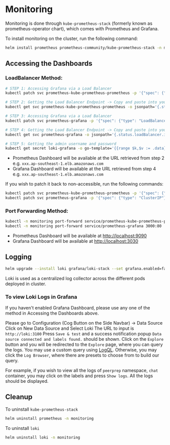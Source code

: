 # Monitoring
Monitoring is done through `kube-prometheus-stack` (formerly known as prometheus-operator chart), which comes with Prometheus and Grafana.

To install monitoring on the cluster, run the following command:
```bash
helm install prometheus prometheus-community/kube-prometheus-stack -n monitoring --create-namespace
```

## Accessing the Dashboards

### LoadBalancer Method:
```bash
# STEP 1: Accessing Grafana via a Load Balancer
kubectl patch svc prometheus-kube-prometheus-prometheus -p '{"spec": {"type": "LoadBalancer"}}' -n monitoring

# STEP 2: Getting the Load Balancer Endpoint -> Copy and paste into your browser
kubectl get svc prometheus-kube-prometheus-prometheus -o jsonpath='{.status.loadBalancer.ingress[0].hostname}' -n monitoring

# STEP 3: Accessing Grafana via a Load Balancer
kubectl patch svc prometheus-grafana -p '{"spec": {"type": "LoadBalancer"}}' -n monitoring

# STEP 4: Getting the Load Balancer Endpoint -> Copy and paste into your browser
kubectl get svc prometheus-grafana -o jsonpath='{.status.loadBalancer.ingress[0].hostname}' -n monitoring

# STEP 5: Getting the admin username and password 
kubectl get secret loki-grafana -o go-template='{{range $k,$v := .data}}{{printf "%s: " $k}}{{if not $v}}{{$v}}{{else}}{{$v | base64decode}}{{end}}{{"\n"}}{{end}}' -n monitoring
```
- Prometheus Dashboard will be available at the URL retrieved from step 2 e.g. `xxx.ap-southeast-1.elb.amazonaws.com`
- Grafana Dashboard will be available at the URL retrieved from step 4 e.g. `xxx.ap-southeast-1.elb.amazonaws.com`

If you wish to patch it back to non-accessible, run the following commands:
```bash
kubectl patch svc prometheus-kube-prometheus-prometheus -p '{"spec": {"type": "ClusterIP"}}' -n monitoring
kubectl patch svc prometheus-grafana -p '{"spec": {"type": "ClusterIP"}}' -n monitoring
```

### Port Forwarding Method:

```bash
kubectl -n monitoring port-forward service/prometheus-kube-prometheus-prometheus 9090
kubectl -n monitoring port-forward service/prometheus-grafana 3000:80
```

- Prometheus Dashboard will be available at [http://localhost:9090](http://localhost:9090)
- Grafana Dashboard will be available at [http://localhost:3030](http://localhost:3030)

## Logging
```bash
helm upgrade --install loki grafana/loki-stack --set grafana.enabled=false,prometheus.enabled=false
```

Loki is used as a centralized log collector across the different pods deployed in cluster.

### To view Loki Logs in Grafana
If you haven't enabled Grafana Dashboard, please use any one of the method in Accessing the Dashboards above.

Please go to Configuration (Cog Button on the Side Navbar) -> Data Source
Click on New Data Source and Select Loki
The URL to input is `http://loki:3100`
Press `Save & test` and a success notification popup `Data source connected and labels found.` should be shown.
Click on the `Explore` button and you will be redirected to the `Explore` page, where you can query the logs.
You may use a custom query using [LogQL](https://grafana.com/docs/loki/latest/logql/). Otherwise, you may click the `Log Browser`, where there are presets to choose from to build our query.

For example, if you wish to view all the logs of `peerprep` namespace, `chat` container, you may click on the labels and press `Show logs`. 
All the logs should be displayed.

## Cleanup
To uninstall `kube-prometheus-stack`
```bash
helm uninstall prometheus -n monitoring
```

To uninstall `loki`
```bash
helm uninstall loki -n monitoring
```